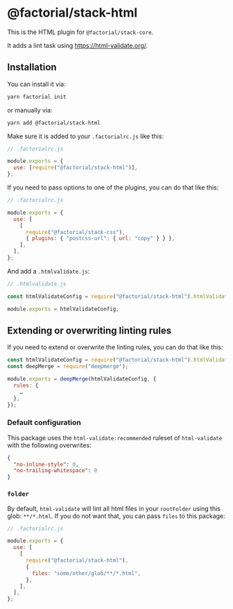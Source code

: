 # @factorial/stack-html

This is the HTML plugin for `@factorial/stack-core`.

It adds a lint task using https://html-validate.org/.

## Installation

You can install it via:

```bash
yarn factorial init
```

or manually via:

```bash
yarn add @factorial/stack-html
```

Make sure it is added to your `.factorialrc.js` like this:

```js
// .factorialrc.js

module.exports = {
  use: [require("@factorial/stack-html")],
};
```

If you need to pass options to one of the plugins, you can do that like this:

```js
// .factorialrc.js

module.exports = {
  use: [
    [
      require("@factorial/stack-css"),
      { plugins: { "postcss-url": { url: "copy" } } },
    ],
  ],
};
```

And add a `.htmlvalidate.js`:

```js
// .htmlvalidate.js

const htmlValidateConfig = require("@factorial/stack-html").htmlValidate;

module.exports = htmlValidateConfig;
```

## Extending or overwriting linting rules

If you need to extend or overwrite the linting rules, you can do that like this:

```js
const htmlValidateConfig = require("@factorial/stack-html").htmlValidate;
const deepMerge = require("deepmerge");

module.exports = deepMerge(htmlValidateConfig, {
  rules: {
    …
  },
});
```

### Default configuration

This package uses the `html-validate:recommended` ruleset of `html-validate` with the following overwrites:

```json
{
  "no-inline-style": 0,
  "no-trailing-whitespace": 0
}
```

### `folder`

By default, `html-validate` will lint all html files in your `rootFolder` using this glob: `**/*.html`. If you do not want that, you can pass `files` to this package:

```js
// .factorialrc.js

module.exports = {
  use: [
    [
      require("@factorial/stack-html"),
      {
        files: "some/other/glob/**/*.html",
      },
    ],
  ],
};
```
